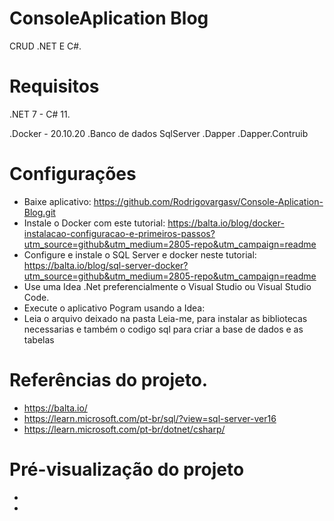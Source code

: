 # ConsoleAplication Blog
CRUD .NET E C#.


# Requisitos
.NET 7 - C# 11.

.Docker - 20.10.20
.Banco de dados SqlServer
.Dapper
.Dapper.Contruib


# Configurações
* Baixe aplicativo: https://github.com/Rodrigovargasv/Console-Aplication-Blog.git
* Instale o Docker com este tutorial: https://balta.io/blog/docker-instalacao-configuracao-e-primeiros-passos?utm_source=github&utm_medium=2805-repo&utm_campaign=readme
* Configure e instale o SQL Server e docker neste tutorial: https://balta.io/blog/sql-server-docker?utm_source=github&utm_medium=2805-repo&utm_campaign=readme
* Use uma Idea .Net preferencialmente o Visual Studio ou Visual Studio Code.
* Execute o aplicativo  Pogram usando a Idea:
* Leia o arquivo deixado na pasta Leia-me, para instalar as bibliotecas necessarias e também o codigo sql para criar a base de dados e as tabelas


# Referências do projeto.
- https://balta.io/
- https://learn.microsoft.com/pt-br/sql/?view=sql-server-ver16
- https://learn.microsoft.com/pt-br/dotnet/csharp/

# Pré-visualização do projeto
* 
* 



